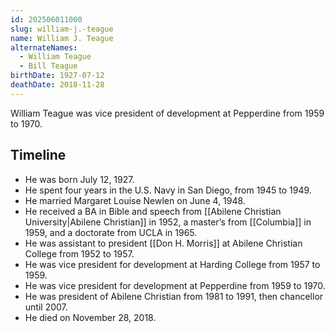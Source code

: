 ```yaml
---
id: 202506011000
slug: william-j.-teague
name: William J. Teague
alternateNames:
  - William Teague
  - Bill Teague
birthDate: 1927-07-12
deathDate: 2018-11-28
---
```

William Teague was vice president of development at Pepperdine from 1959 to 1970.

## Timeline
- He was born July 12, 1927.
- He spent four years in the U.S. Navy in San Diego, from 1945 to 1949.
- He married Margaret Louise Newlen on June 4, 1948.
- He received a BA in Bible and speech from [[Abilene Christian University|Abilene Christian]] in 1952, a master’s from [[Columbia]] in 1959, and a doctorate from UCLA in 1965.
- He was assistant to president [[Don H. Morris]] at Abilene Christian College from 1952 to 1957.
- He was vice president for development at Harding College from 1957 to 1959.
- He was vice president for development at Pepperdine from 1959 to 1970.
- He was president of Abilene Christian from 1981 to 1991, then chancellor until 2007.
- He died on November 28, 2018.